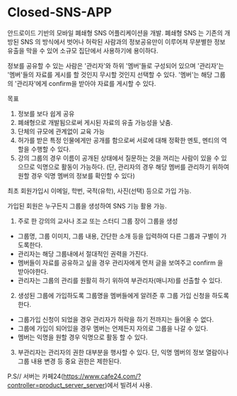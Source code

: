 # Closed-SNS-APP

안드로이드 기반의 모바일 폐쇄형 SNS 어플리케이션을 개발.
폐쇄형 SNS 는 기존의 개방된 SNS 의 방식에서 벗어나 허락된 사람과의 정보공유만이 이루어져
무분별한 정보 유출을 막을 수 있어 소규모 집단에서 사용하기에 용이하다.

정보를 공유할 수 있는 사람은 '관리자'와 하위 '멤버'들로 구성되어 있으며 '관리자'는 '멤버'들의 자료를 게시를 할 것인지 무시할 것인지 선택할 수 있다.
'멤버'는 해당 그룹의 '관리자'에게 confirm을 받아야 자료를 게시할 수 있다.

목표
1. 정보를 보다 쉽게 공유
2. 폐쇄형으로 개발됨으로써 게시된 자료의 유출 가능성을 낮춤.
3. 단체의 규모에 관계없이 교육 가능
4. 허가를 받은 특정 인물에게만 공개를 함으로써 서로에 대해 정확한 멘토, 멘티의 역할을 수행할 수 있다.
5. 강의 그룹의 경우 이름이 공개된 상태에서 질문하는 것을 꺼리는 사람이 있을 수 있으므로 익명으로 활동이 가능하다.
   (단, 관리자의 경우 해당 멤버를 관리하기 위하여 원할 경우 익명 멤버의 정보를 확인할 수 있다)



최초 회원가입시 이메일, 학번, 국적(유학), 사진(선택) 등으로 가입 가능.

가입된 회원은 누구든지 그룹을 생성하여 SNS 기능 활용 가능.
 1. 주로 한 강의의 교사나 조교 또는 스터디 그룹 장이 그룹을 생성
   - 그룹명, 그룹 이미지, 그룹 내용, 간단한 소개 등을 입력하여 다른 그룹과 구별이 가도록한다.
   - 관리자는 해당 그룹내에서 절대적인 권력을 가진다.
   - 멤버들이 자료를 공유하고 싶을 경우 관리자에게 먼저 글을 보여주고 confirm 을 받아야한다.
   - 관리자는 그룹의 관리를 원활히 하기 위하여 부관리자(매니저)를 선출할 수 있다.
   
 2. 생성된 그룹에 가입하도록 그룹명을 멤버들에게 알려준 후 그룹 가입 신청을 하도록 한다.
   - 그룹가입 신청이 되었을 경우 관리자가 허락을 하기 전까지는 들어올 수 없다.
   - 그룹에 가입이 되어있을 경우 멤버는 언제든지 자의로 그룹을 나갈 수 있다.
   - 멤버는 익명을 원할 경우 익명으로 활동 할 수 있다.
   
 3. 부관리자는 관리자의 권한 대부분을 행사할 수 있다. 
    단, 익명 멤버의 정보 열람이나 그룹 내용 변경 등 중요 권한은 제한된다.
    
    
    
P.S//
 서버는 카페24(https://www.cafe24.com/?controller=product_server_server)에서 빌려서 사용.
 
